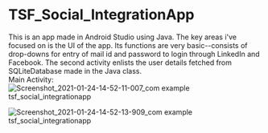 # TSF_Social_IntegrationApp
This is an app made in Android Studio using Java. The key areas i've focused on is the UI of the app. Its functions are very basic--consists of drop-downs for entry 
of mail id and password to login through LinkedIn and Facebook. The second activity enlists the user details fetched from SQLiteDatabase made in the Java class.   
Main Activity:
![Screenshot_2021-01-24-14-52-11-007_com example tsf_social_integrationapp](https://user-images.githubusercontent.com/62303802/105626528-3be51780-5e56-11eb-952c-06ec99f37563.jpg)

![Screenshot_2021-01-24-14-52-13-909_com example tsf_social_integrationapp](https://user-images.githubusercontent.com/62303802/105626603-8bc3de80-5e56-11eb-8e7e-35b63365eabb.jpg)

